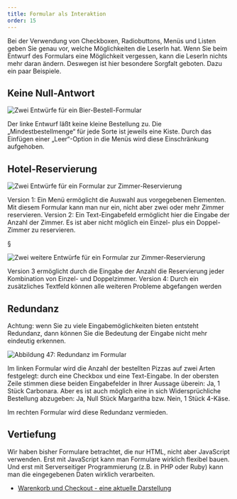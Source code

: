 ```yaml
---
title: Formular als Interaktion
order: 15
---
```


Bei der Verwendung von Checkboxen, Radiobuttons, Menüs und Listen geben Sie
genau vor, welche Möglichkeiten die LeserIn hat.  Wenn Sie beim Entwurf des
Formulars eine Möglichkeit vergessen, kann die LeserIn nichts mehr daran ändern.
Deswegen ist hier besondere Sorgfalt geboten. Dazu ein paar Beispiele.

## Keine Null-Antwort

![Zwei Entwürfe für ein Bier-Bestell-Formular](/images/bier.png)

Der linke Entwurf läßt keine kleine Bestellung zu. Die „Mindestbestellmenge“ für jede Sorte ist jeweils eine Kiste.  Durch das Einfügen einer „Leer“-Option in die Menüs wird diese Einschränkung aufgehoben.

## Hotel-Reservierung

![Zwei Entwürfe für ein Formular zur Zimmer-Reservierung](/images/zimmer.png)

Version 1: Ein Menü ermöglicht die Auswahl aus vorgegebenen Elementen.  Mit diesem Formular kann man nur ein, nicht aber zwei oder mehr Zimmer reservieren.  Version 2: Ein Text-Eingabefeld ermöglicht hier die Eingabe der Anzahl der Zimmer.  Es ist aber nicht möglich ein Einzel- plus ein Doppel-Zimmer zu reservieren.

§

![Zwei weitere Entwürfe für ein Formular zur Zimmer-Reservierung](/images/zimmer-2.png)

Version 3 ermöglicht durch die Eingabe der Anzahl die Reservierung jeder Kombination von Einzel- und Doppelzimmer. Version 4: Durch ein zusätzliches Textfeld können alle weiteren Probleme abgefangen werden

## Redundanz

Achtung: wenn Sie zu viele Eingabemöglichkeiten bieten entsteht Redundanz, dann können Sie die Bedeutung der Eingabe nicht mehr eindeutig erkennen.

                 
![Abbildung 47: Redundanz im Formular](/images/image221.png)

Im linken Formular wird die Anzahl der bestellten Pizzas auf zwei Arten festgelegt: durch eine Checkbox und eine Text-Eingabe. In der obersten Zeile stimmen diese beiden Eingabefelder in Ihrer Aussage überein: Ja, 1 Stück Carbonara. Aber es ist auch möglich eine in sich Widersprüchliche Bestellung abzugeben:  Ja, Null Stück Margaritha bzw. Nein, 1 Stück 4-Käse.

Im rechten Formular wird diese Redundanz vermieden.


## Vertiefung

Wir haben bisher Formulare betrachtet, die nur HTML, nicht aber JavaScript
verwenden. Erst mit JavaScript kann man Formulare wirklich flexibel bauen.
Und erst mit Serverseitiger Programmierung (z.B. in PHP oder Ruby) kann man
die eingegebenen Daten wirklich verarbeiten.


* [Warenkorb und Checkout - eine aktuelle Darstellung](http://www.lukew.com/ff/entry.asp?1579)
